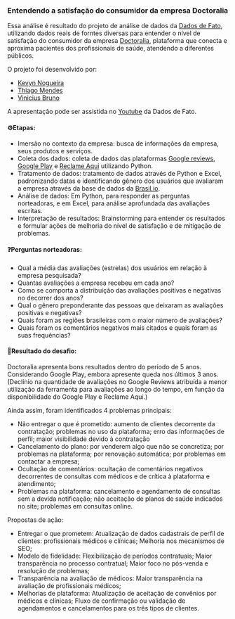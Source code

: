 ### Entendendo a satisfação do consumidor da empresa Doctoralia

Essa análise é resultado do projeto de análise de dados da [Dados de Fato](https://www.linkedin.com/company/dados-de-fato/), utilizando dados reais de forntes diversas para entender o nível de satisfação do consumidor da empresa [Doctoralia](https://www.doctoralia.com.br/), plataforma que conecta e aproxima pacientes dos profissionais de saúde, atendendo a diferentes públicos.

O projeto foi desenvolvido por:
- [Kevyn Nogueira](https://www.linkedin.com/in/kevynnogueira)
- [Thiago Mendes](https://www.linkedin.com/in/thiagomen)
- [Vinicius Bruno](https://www.linkedin.com/in/vinicius-braga-bruno-9b120419a)

A apresentação pode ser assistida no [Youtube](https://www.youtube.com/watch?v=UX8BVNyedhU) da Dados de Fato.

#### ⚙️Etapas:
- Imersão no contexto da empresa: busca de informações da empresa, seus produtos e serviços.
- Coleta dos dados: coleta de dados das plataformas [Google reviews](https://www.google.com/maps/place/Doctoralia+Brasil/@-25.4346962,-49.2836131,17z/data=!3m1!4b1!4m6!3m5!1s0x94dce473651f6a7d:0x44224345aa615099!8m2!3d-25.4346963!4d-49.2787422!16s%2Fg%2F11d_7tzh65?entry=ttu), [Google Play](https://play.google.com/store/apps/details?id=br.com.doctoralia&hl=en_US) e [Reclame Aqui](https://www.reclameaqui.com.br/empresa/doctoralia/) utilizando Python.
- Tratamento de dados: tratamento de dados através de Python e Excel, padronizando datas e identificando gênero dos usuários que avaliaram a empresa através da base de dados da [Brasil.io](https://brasil.io/dataset/genero-nomes/nomes/).
- Análise de dados: Em Python, para responder as perguntas norteadoras, e em Excel, para análise aprofundada das avaliações escritas.
- Interpretação de resultados: Brainstorming para entender os resultados e formular ações de melhoria do nível de satisfação e de mitigação de problemas.

#### ❓Perguntas norteadoras:
- Qual a média das avaliações (estrelas) dos usuários em relação à empresa pesquisada? <br>
- Quantas avaliações a empresa recebeu em cada ano? <br>
- Como se comporta a distribuição das avaliações positivas e negativas no decorrer dos anos? <br>
- Qual o gênero preponderante das pessoas que deixaram as avaliações positivas e negativas? <br>
- Quais foram as regiões brasileiras com o maior número de avaliações? <br>
- Quais foram os comentários negativos mais citados e quais foram as suas frequências? <br>

#### 🎯Resultado do desafio:
Doctoralia apresenta bons resultados dentro do período de 5 anos. Considerando Google Play, embora apresente queda nos últimos 3 anos. (Declínio na quantidade de avaliações no Google Reviews atribuída a menor utilização da ferramenta para avaliações ao longo do tempo, em função da disponibilidade do Google Play e Reclame Aqui.)

Ainda assim, foram identificados 4 problemas principais:
- Não entregar o que é prometido: aumento de clientes decorrente da contratação; problemas no uso da plataforma; erro das informações de perfil; maior visibilidade devido à contratação
- Cancelamento do plano: por venderem algo que não se concretiza; por problemas na plataforma; por renovação automática; por problemas em contactar a empresa;
- Ocultação de comentários: ocultação de comentários negativos decorrentes de consultas com médicos e de crítica à plataforma e atendimento;
- Problemas na plataforma: cancelamento e agendamento de consultas sem a devida notificação; não aceitação de planos de saúde indicados no site; problemas em consultas online.


Propostas de ação:

- Entregar o que prometem: Atualização de dados cadastrais de perfil de clientes: profissionais médicos e clínicas; Melhoria nos mecanismos de SEO;
- Modelo de fidelidade: Flexibilização de períodos contratuais; Maior transparência no processo contratual; Maior foco no pós-venda e resolução de problemas;
- Transparência na avaliação de médicos: Maior transparência na avaliação de profissionais médicos;
- Melhorias de plataforma: Atualização de aceitação de convênios por médicos e clínicas; Fluxo de confirmação ou validação de agendamentos e cancelamentos para os três tipos de clientes.
